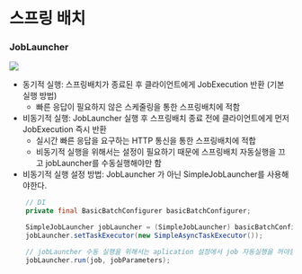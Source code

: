 # 스프링 배치

### JobLauncher
<img src="https://user-images.githubusercontent.com/104713339/207596701-7836a56a-f37a-41ae-8fd2-ec627c4b9794.png">

- 동기적 실행: 스프링배치가 종료된 후 클라이언트에게 JobExecution 반환 (기본 실행 방법)
  - 빠른 응답이 필요하지 않은 스케줄링을 통한 스프링배치에 적함
- 비동기적 실행: JobLauncher 실행 후 스프링배치 종료 전에 클라이언트에게 먼저 JobExecution 즉시 반환
  - 실시간 빠른 응답을 요구하는 HTTP 통신을 통한 스프링배치에 적합 
  - 비동기적 실행을 위해서는 설정이 필요하기 때문에 스프링배치 자동실행을 끄고 jobLauncher를 수동실행해야만 함
- 비동기적 실행 설정 방법: JobLauncher 가 아닌 SimpleJobLauncher를 사용해야한다.
```java
    // DI
	private final BasicBatchConfigurer basicBatchConfigurer;

	SimpleJobLauncher jobLauncher = (SimpleJobLauncher) basicBatchConfigurer.getJobLauncher();
	jobLauncher.setTaskExecutor(new SimpleAsyncTaskExecutor());

	// jobLauncher 수동 실행을 위해서는 aplication 설정에서 job 자동실행을 꺼야함
	jobLauncher.run(job, jobParameters);
	
```